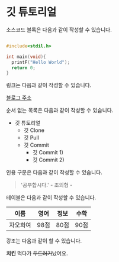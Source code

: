 # 깃 튜토리얼

소스코드 블록은 다음과 같이 작성할 수 있습니다.


```c

#include<stdil.h>

int main(void){
  printF("Hello World");
  return 0;
}
```

링크는 다음과 같이 작성할 수 있습니다.

[블로그 주소](https://blog.naver.com/ndb796)

순서 없는 목록은 다음과 같이 작성할 수 있습니다.

* 깃 튜토리얼
  * 깃 Clone
  * 깃 Pull
  * 깃 Commit
    * 깃 Commit 1)
    * 깃 Commit 2)
    
인용 구문은 다음과 같이 작성할 수 있습니다.    

> '공부합시다.' - 조의형 -


테이블은 다음과 같이 작성할 수 있습니다.

이름|영어|정보|수학
---|---|---|---|
자오희여|98점|80점|90점|
  
  
강조는 다음과 같이 할 수 있습니다.

**치킨** 먹다가 ~~두드러기~~났어요.
